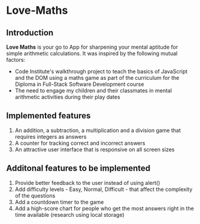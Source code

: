 # Love-Maths
## Introduction
**Love Maths** is your go to App for sharpening your mental aptitude for simple arithmetic calculations. It was inspired by the following mutual factors:
- Code Institute's walkthrough project to teach the basics of JavaScript and the DOM using a maths game as part of the curriculum for the Diploma in Full-Stack Software Development course
- The need to engage my children and their classmates in mental arithmetic activities during their play dates

## Implemented features
1. An addition, a subtraction, a multiplication and a division game that requires integers as answers
2. A counter for tracking correct and incorrect answers
3. An attractive user interface that is responsive on all screen sizes

## Additonal features to be implemented
1. Provide better feedback to the user instead of using alert()
2. Add difficulty levels - Easy, Normal, Difficult - that affect the complexity of the questions
3. Add a countdown timer to the game
4. Add a high-score chart for people who get the most answers right in the time available (research using local storage)